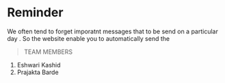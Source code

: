 # Reminder 

We often tend to forget imporatnt messages that to be send on a particular day . So the website enable you to automatically send the 


>TEAM MEMBERS

1. Eshwari Kashid
2. Prajakta Barde

